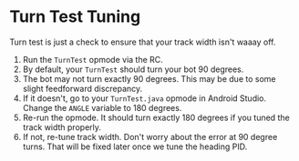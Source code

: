 # Turn Test Tuning

Turn test is just a check to ensure that your track width isn't waaay off.

1. Run the `TurnTest` opmode via the RC.
2. By default, your `TurnTest` should turn your bot 90 degrees.
3. The bot may not turn exactly 90 degrees. This may be due to some slight feedforward discrepancy.
4. If it doesn't, go to your `TurnTest.java` opmode in Android Studio. Change the `ANGLE` variable to 180 degrees.
5. Re-run the opmode. It should turn exactly 180 degrees if you tuned the track width properly.
6. If not, re-tune track width. Don't worry about the error at 90 degree turns. That will be fixed later once we tune the heading PID.
